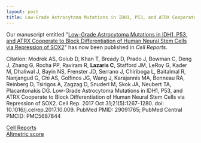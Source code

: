```yaml
---
layout: post
title: Low-Grade Astrocytoma Mutations in IDH1, P53, and ATRX Cooperate to Block Differentiation of Human Neural Stem Cells via Repression of SOX2
---
```


Our manuscript entitled "[Low-Grade Astrocytoma Mutations
in IDH1, P53, and ATRX Cooperate to Block Differentiation of Human Neural Stem
Cells via Repression of SOX2](https://www.ncbi.nlm.nih.gov/pubmed/29091765)" has now been published in _Cell Reports_.  

Citation: Modrek AS, Golub D, Khan T, Bready D, Prado J, Bowman C, Deng J, Zhang G,
Rocha PP, Raviram R, **Lazaris C**, Stafford JM, LeRoy G, Kader M, Dhaliwal J, Bayin 
NS, Frenster JD, Serrano J, Chiriboga L, Baitalmal R, Nanjangud G, Chi AS,
Golfinos JG, Wang J, Karajannis MA, Bonneau RA, Reinberg D, Tsirigos A, Zagzag D,
Snuderl M, Skok JA, Neubert TA, Placantonakis DG. Low-Grade Astrocytoma Mutations
in IDH1, P53, and ATRX Cooperate to Block Differentiation of Human Neural Stem
Cells via Repression of SOX2. Cell Rep. 2017 Oct 31;21(5):1267-1280. doi:
10.1016/j.celrep.2017.10.009. PubMed PMID: 29091765; PubMed Central PMCID:
PMC5687844

[Cell Reports](https://www.cell.com/cell-reports/fulltext/S2211-1247(17)31426-2?_returnURL=https%3A%2F%2Flinkinghub.elsevier.com%2Fretrieve%2Fpii%2FS2211124717314262%3Fshowall%3Dtrue)   
[Altmetric score](https://www.altmetric.com/details/28190007)
